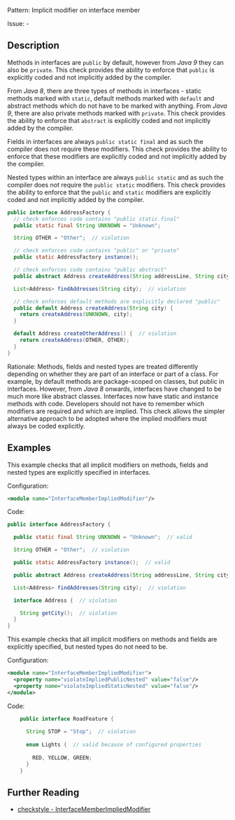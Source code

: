 Pattern: Implicit modifier on interface member

Issue: -

## Description

Methods in interfaces are `public` by default, however from _Java 9_ they can also be `private`. This check provides the ability to enforce that `public` is explicitly coded and not implicitly added by the compiler. 

From _Java 8_, there are three types of methods in interfaces - static methods marked with `static`, default methods marked with `default` and abstract methods which do not have to be marked with anything. From _Java 9_, there are also private methods marked with `private`. This check provides the ability to enforce that `abstract` is explicitly coded and not implicitly added by the compiler. 

Fields in interfaces are always `public static final` and as such the compiler does not require these modifiers. This check provides the ability to enforce that these modifiers are explicitly coded and not implicitly added by the compiler. 

Nested types within an interface are always `public static` and as such the compiler does not require the `public static` modifiers. This check provides the ability to enforce that the `public` and `static` modifiers are explicitly coded and not implicitly added by the compiler. 
    
```java 
public interface AddressFactory {
  // check enforces code contains "public static final"
  public static final String UNKNOWN = "Unknown";

  String OTHER = "Other";  // violation

  // check enforces code contains "public" or "private"
  public static AddressFactory instance();

  // check enforces code contains "public abstract"
  public abstract Address createAddress(String addressLine, String city);

  List<Address> findAddresses(String city);  // violation

  // check enforces default methods are explicitly declared "public"
  public default Address createAddress(String city) {
	return createAddress(UNKNOWN, city);
  }

  default Address createOtherAddress() {  // violation
	return createAddress(OTHER, OTHER);
  }
}
```
           
Rationale: Methods, fields and nested types are treated differently depending on whether they are part of an interface or part of a class. For example, by default methods are package-scoped on classes, but public in interfaces. However, from _Java 8_ onwards, interfaces have changed to be much more like abstract classes. Interfaces now have static and instance methods with code. Developers should not have to remember which modifiers are required and which are implied. This check allows the simpler alternative approach to be adopted where the implied modifiers must always be coded explicitly. 

## Examples

This example checks that all implicit modifiers on methods, fields and nested types are explicitly specified in interfaces. 

Configuration: 
    
```xml
<module name="InterfaceMemberImpliedModifier"/>
```      

Code: 
    
   
```java   
public interface AddressFactory {

  public static final String UNKNOWN = "Unknown";  // valid

  String OTHER = "Other";  // violation

  public static AddressFactory instance();  // valid

  public abstract Address createAddress(String addressLine, String city);  // valid

  List<Address> findAddresses(String city);  // violation

  interface Address {  // violation

	String getCity();  // violation
  }
}
```
            

This example checks that all implicit modifiers on methods and fields are explicitly specified, but nested types do not need to be. 

Configuration: 
    
```xml
<module name="InterfaceMemberImpliedModifier">
  <property name="violateImpliedPublicNested" value="false"/>
  <property name="violateImpliedStaticNested" value="false"/>
</module>
```

Code: 

```java
    public interface RoadFeature {
    
      String STOP = "Stop";  // violation
    
      enum Lights {  // valid because of configured properties
    
        RED, YELLOW, GREEN;
      }
    }
```	

## Further Reading

* [checkstyle - InterfaceMemberImpliedModifier](https://checkstyle.sourceforge.io/checks/modifier/interfacememberimpliedmodifier.html#InterfaceMemberImpliedModifier)